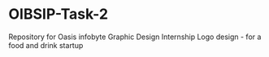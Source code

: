 # OIBSIP-Task-2
Repository for Oasis infobyte Graphic Design Internship
Logo design - for a food and drink startup

